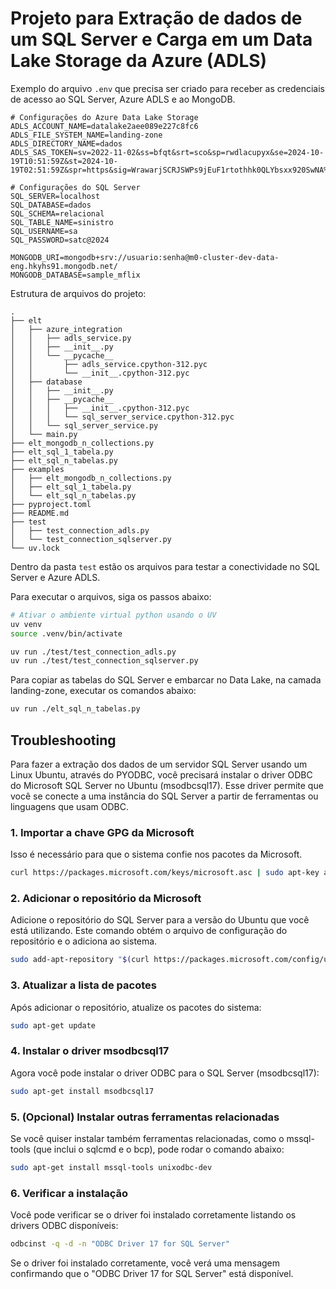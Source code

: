 # Projeto para Extração de dados de um SQL Server e Carga em um Data Lake Storage da Azure (ADLS)

Exemplo do arquivo `.env` que precisa ser criado para receber as credenciais de acesso ao SQL Server, Azure ADLS e ao MongoDB.

```
# Configurações do Azure Data Lake Storage
ADLS_ACCOUNT_NAME=datalake2aee089e227c8fc6
ADLS_FILE_SYSTEM_NAME=landing-zone
ADLS_DIRECTORY_NAME=dados
ADLS_SAS_TOKEN=sv=2022-11-02&ss=bfqt&srt=sco&sp=rwdlacupyx&se=2024-10-19T10:51:59Z&st=2024-10-19T02:51:59Z&spr=https&sig=WrawarjSCRJSWPs9jEuF1rtothhk0QLYbsxx920SwNA%3D

# Configurações do SQL Server
SQL_SERVER=localhost
SQL_DATABASE=dados
SQL_SCHEMA=relacional
SQL_TABLE_NAME=sinistro
SQL_USERNAME=sa
SQL_PASSWORD=satc@2024

MONGODB_URI=mongodb+srv://usuario:senha@m0-cluster-dev-data-eng.hkyhs91.mongodb.net/
MONGODB_DATABASE=sample_mflix
```

Estrutura de arquivos do projeto:

```
.
├── elt
│   ├── azure_integration
│   │   ├── adls_service.py
│   │   ├── __init__.py
│   │   └── __pycache__
│   │       ├── adls_service.cpython-312.pyc
│   │       └── __init__.cpython-312.pyc
│   ├── database
│   │   ├── __init__.py
│   │   ├── __pycache__
│   │   │   ├── __init__.cpython-312.pyc
│   │   │   └── sql_server_service.cpython-312.pyc
│   │   └── sql_server_service.py
│   └── main.py
├── elt_mongodb_n_collections.py
├── elt_sql_1_tabela.py
├── elt_sql_n_tabelas.py
├── examples
│   ├── elt_mongodb_n_collections.py
│   ├── elt_sql_1_tabela.py
│   └── elt_sql_n_tabelas.py
├── pyproject.toml
├── README.md
├── test
│   ├── test_connection_adls.py
│   └── test_connection_sqlserver.py
└── uv.lock
```

Dentro da pasta `test` estão os arquivos para testar a conectividade no SQL Server e Azure ADLS.

Para executar o arquivos, siga os passos abaixo:

```bash
# Ativar o ambiente virtual python usando o UV
uv venv
source .venv/bin/activate
```
```bash
uv run ./test/test_connection_adls.py
uv run ./test/test_connection_sqlserver.py
```

Para copiar as tabelas do SQL Server e embarcar no Data Lake, na camada landing-zone, executar os comandos abaixo:

```bash
uv run ./elt_sql_n_tabelas.py
```


## Troubleshooting

Para fazer a extração dos dados de um servidor SQL Server usando um Linux Ubuntu, através do PYODBC, você precisará instalar o driver ODBC do Microsoft SQL Server no Ubuntu (msodbcsql17). Esse driver permite que você se conecte a uma instância do SQL Server a partir de ferramentas ou linguagens que usam ODBC.

### 1. Importar a chave GPG da Microsoft
Isso é necessário para que o sistema confie nos pacotes da Microsoft.

```bash
curl https://packages.microsoft.com/keys/microsoft.asc | sudo apt-key add -
```
### 2. Adicionar o repositório da Microsoft
Adicione o repositório do SQL Server para a versão do Ubuntu que você está utilizando. Este comando obtém o arquivo de configuração do repositório e o adiciona ao sistema.

```bash
sudo add-apt-repository "$(curl https://packages.microsoft.com/config/ubuntu/$(lsb_release -rs)/prod.list)"
```
### 3. Atualizar a lista de pacotes
Após adicionar o repositório, atualize os pacotes do sistema:

```bash
sudo apt-get update
```
### 4. Instalar o driver msodbcsql17
Agora você pode instalar o driver ODBC para o SQL Server (msodbcsql17):

```bash
sudo apt-get install msodbcsql17
```
### 5. (Opcional) Instalar outras ferramentas relacionadas
Se você quiser instalar também ferramentas relacionadas, como o mssql-tools (que inclui o sqlcmd e o bcp), pode rodar o comando abaixo:

```bash
sudo apt-get install mssql-tools unixodbc-dev
```
### 6. Verificar a instalação
Você pode verificar se o driver foi instalado corretamente listando os drivers ODBC disponíveis:

```bash
odbcinst -q -d -n "ODBC Driver 17 for SQL Server"
```
Se o driver foi instalado corretamente, você verá uma mensagem confirmando que o "ODBC Driver 17 for SQL Server" está disponível.
